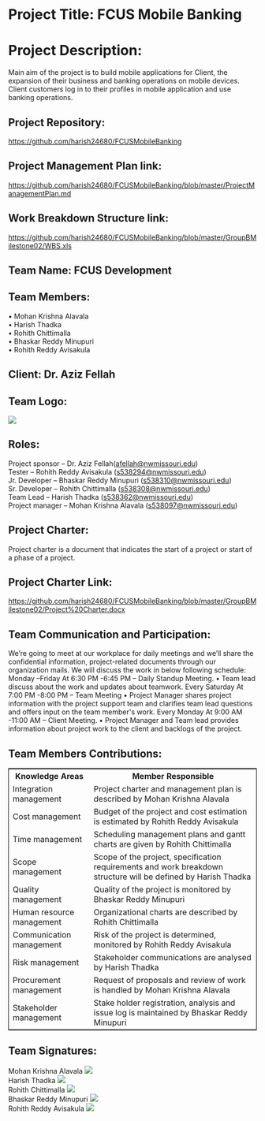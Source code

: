 # Project Title: FCUS Mobile Banking

# Project Description:

Main aim of the project is to build mobile applications for Client, the expansion of their business and banking operations on mobile devices. Client customers log in to their profiles in mobile application and use banking operations.

## Project Repository:

https://github.com/harish24680/FCUSMobileBanking

## Project Management Plan link:

https://github.com/harish24680/FCUSMobileBanking/blob/master/ProjectManagementPlan.md

## Work Breakdown Structure link:

https://github.com/harish24680/FCUSMobileBanking/blob/master/GroupBMilestone02/WBS.xls

## Team Name: FCUS Development

## Team Members:

• Mohan Krishna Alavala<br>
• Harish Thadka<br>
• Rohith Chittimalla<br>
• Bhaskar Reddy Minupuri<br>
• Rohith Reddy Avisakula<br>

## Client: Dr. Aziz Fellah

## Team Logo:

![](https://github.com/harish24680/FCUSMobileBanking/blob/master/GroupBMilestone01/FCUS%20LOGO.png)

## Roles:

Project sponsor – Dr. Aziz Fellah(afellah@nwmissouri.edu)<br>
Tester – Rohith Reddy Avisakula (s538294@nwmissouri.edu)<br>
Jr. Developer – Bhaskar Reddy Minupuri (s538310@nwmissouri.edu)<br>
Sr. Developer – Rohith Chittimalla (s538308@nwmissouri.edu)<br>
Team Lead – Harish Thadka (s538362@nwmissouri.edu)<br>
Project manager – Mohan Krishna Alavala (s538097@nwmissouri.edu)<br>

## Project Charter:

Project charter is a document that indicates the start of a project or start of a phase of a project.

## Project Charter Link:

https://github.com/harish24680/FCUSMobileBanking/blob/master/GroupBMilestone02/Project%20Charter.docx

## Team Communication and Participation:

We’re going to meet at our workplace for daily meetings and we’ll share the confidential information, project-related documents through our organization mails.
We will discuss the work in below following schedule:
Monday –Friday 
At 6:30 PM -6:45 PM – Daily Standup Meeting.
•	Team lead discuss about the work and updates about teamwork.
Every Saturday 
At 7:00 PM -8:00 PM – Team Meeting
•	Project Manager shares project information with the project support team and clarifies team lead questions and offers input on the team member's work.
Every Monday
At 9:00 AM -11:00 AM – Client Meeting.
•	Project Manager and Team lead provides information about project work to the client and backlogs of the project.


## Team Members Contributions:

<table style="width:100%;border: 1px solid black;">
<tr>
<th>Knowledge Areas</th>	
<th>Member Responsible</th>
  </tr>
  <tr>
    <td>Integration management</td>
    <td>Project charter and management plan is described by Mohan Krishna Alavala</td>
  </tr>
   <tr>
    <td>Cost management</td>
    <td>Budget of the project and cost estimation is estimated by Rohith Reddy Avisakula</td>
  </tr>
  <tr>
    <td>Time management</td>
    <td>Scheduling management plans and gantt charts are given by Rohith Chittimalla</td>
  </tr>
  <tr>
    <td>Scope management</td>
    <td>Scope of the project, specification requirements and work breakdown structure will be defined by Harish Thadka </td>
  </tr>
  <tr>
    <td>Quality management</td>
    <td>Quality of the project is monitored by Bhaskar Reddy Minupuri</td>
  </tr>
   <tr>
    <td>Human resource management</td>
    <td>Organizational charts are described by Rohith Chittimalla</td>
  </tr>
  <tr>
    <td>Communication management</td>
    <td>Risk of the project is determined, monitored by Rohith Reddy Avisakula</td>
  </tr>
   <tr>
    <td>Risk management</td>
    <td>Stakeholder communications are analysed by Harish Thadka</td>
  </tr>
   <tr>
    <td>Procurement management</td>
    <td>Request of proposals and review of work is handled by Mohan Krishna Alavala</td>
  </tr>
   <tr>
    <td>Stakeholder management</td>
    <td>Stake holder registration, analysis and issue log is maintained by Bhaskar Reddy Minupuri</td>
  </tr>
  </table>


## Team Signatures:

Mohan Krishna Alavala
![](https://github.com/harish24680/FCUSMobileBanking/blob/master/Team%20Members%20Signatures/Mohan.jpg)
<br>
Harish Thadka
![](https://github.com/harish24680/FCUSMobileBanking/blob/master/Team%20Members%20Signatures/Harish.jpg)
<br>
Rohith Chittimalla
![](https://github.com/harish24680/FCUSMobileBanking/blob/master/Team%20Members%20Signatures/Rohith%20Chittimalla.jpg)
<br>
Bhaskar Reddy Minupuri
![](https://github.com/harish24680/FCUSMobileBanking/blob/master/Team%20Members%20Signatures/Bhaskar%20Reddy.jpg)
<br>
Rohith Reddy Avisakula
![](https://github.com/harish24680/FCUSMobileBanking/blob/master/Team%20Members%20Signatures/Rohith%20Reddy%20Avisakula.jpg)
